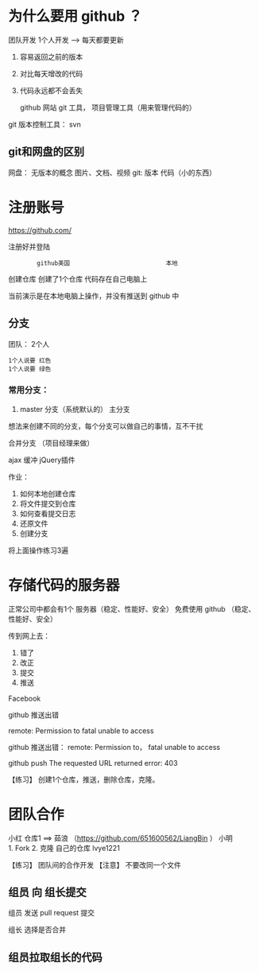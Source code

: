 
# 为什么要用  github ？

团队开发
1个人开发 --> 每天都要更新  

1. 容易返回之前的版本
2. 对比每天增改的代码
3. 代码永远都不会丢失

	github 网站
	git    工具， 项目管理工具（用来管理代码的）

git   版本控制工具： svn

## git和网盘的区别
网盘： 无版本的概念          图片、文档、视频
git:   版本		     代码（小的东西）


# 注册账号

https://github.com/

注册好并登陆


			github美国                           本地
创建仓库                  创建了1个仓库		     代码存在自己电脑上


当前演示是在本地电脑上操作，并没有推送到 github 中


## 分支

团队： 2个人

	1个人说要 红色
	1个人说要 绿色


### 常用分支：

1. master 分支（系统默认的）  主分支

想法来创建不同的分支，每个分支可以做自己的事情，互不干扰

合并分支  （项目经理来做）


ajax 缓冲
jQuery插件

作业：
1.  如何本地创建仓库
2.  将文件提交到仓库
3.  如何查看提交日志
4.  还原文件
5.  创建分支

将上面操作练习3遍


# 存储代码的服务器

正常公司中都会有1个	服务器（稳定、性能好、安全）
免费使用   github （稳定、性能好、安全）


传到网上去：

1. 错了
2. 改正
3. 提交
4. 推送

Facebook 


github 推送出错

remote: Permission to
fatal unable to access


github 推送出错： remote: Permission to， fatal unable to access

github push The requested URL returned error: 403

【练习】 创建1个仓库，推送，删除仓库，克隆。


# 团队合作
小红   仓库1    ==> 茹浪 （https://github.com/651600562/LiangBin ）
小明   
	1. Fork
	2. 克隆 自己的仓库  lvye1221


【练习】 团队间的合作开发 【注意】 不要改同一个文件

## 组员 向 组长提交

组员 发送 pull request 提交

组长 选择是否合并

## 组员拉取组长的代码


